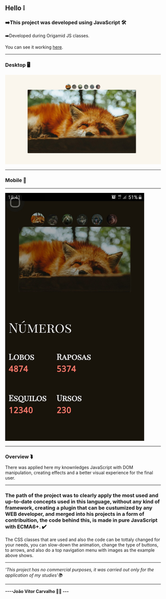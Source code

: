 <h2>Hello ❕</h2>
<h3>➡️This project was developed using <strong>JavaScript</strong> 🛠️</h3>
<p>➡️Developed during Origamid JS classes.</p>
<p>You can see it working <a href="https://joaodosantoscdev.github.io/animais-fantasticos/animais-fantasticos/" target="_blank" alt="animais-fantasticos">here</a>.</p>
<hr>
<h3>Desktop 🖥️</h3>
<img src="imgs-readme/slide.jpg"></img>
<hr>
<h3>Mobile 📱</h3>
<hr>
<img height="800px" src="imgs-readme/slide-mobile.jpg"></img>
<hr>
<h3>Overview ⮯</h3>
<p> There was applied here my knownledges JavaScript with DOM manipulation, creating effects and a better visual experience for the final user.</p>
<hr>
<h3>The path of the project was to clearly apply the most used and up-to-date concepts used in this language, without any kind of framework, creating a plugin that can be custumized by any WEB developer, and merged into his projects in a form of contribuition, the code behind this, is made in pure JavaScript with ECMA6+. ✔️</h3>
<p>The CSS classes that are used and also the code can be tottaly changed for your needs, you can slow-down the animation, change the type of buttons, to arrows, and also do a top navigation menu with images as the example above shows.</p>
<hr>
<em>'This project has no commercial purposes, it was carried out only for the application of my studies'📚</em>
<hr>
<strong>----João Vítor Carvalho 👨‍💻 ---</strong>

